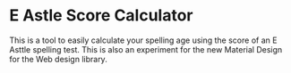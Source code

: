# E Astle Score Calculator
This is a tool to easily calculate your spelling age using the score of an E Asttle spelling test. This is also an experiment for the new Material Design for the Web design library.
